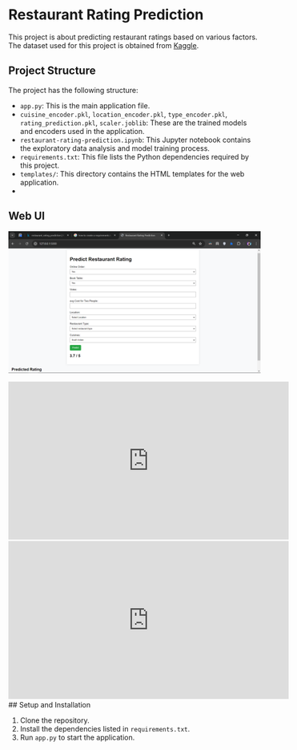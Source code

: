 # Restaurant Rating Prediction

This project is about predicting restaurant ratings based on various factors. The dataset used for this project is obtained from [Kaggle](https://www.kaggle.com/datasets/himanshupoddar/zomato-bangalore-restaurants?resource=download).

## Project Structure

The project has the following structure:

- `app.py`: This is the main application file.
- `cuisine_encoder.pkl`, `location_encoder.pkl`, `type_encoder.pkl`, `rating_prediction.pkl`, `scaler.joblib`: These are the trained models and encoders used in the application.
- `restaurant-rating-prediction.ipynb`: This Jupyter notebook contains the exploratory data analysis and model training process.
- `requirements.txt`: This file lists the Python dependencies required by this project.
- `templates/`: This directory contains the HTML templates for the web application.
-

## Web UI

![Web UI](./images/image.png) <!-- Replace '#' with the link to your image -->
<iframe width="560" height="315" src="https://www.youtube.com/embed/PtkyQ4Vm7FA?si=GvBmA8FGs5ho0c0Q" title="YouTube video player" frameborder="0" allow="accelerometer; autoplay; clipboard-write; encrypted-media; gyroscope; picture-in-picture; web-share" referrerpolicy="strict-origin-when-cross-origin" allowfullscreen></iframe>
<iframe width="560" height="315" src="https://www.youtube.com/embed/PtkyQ4Vm7FA?si=GvBmA8FGs5ho0c0Q" frameborder="0" allow="accelerometer; autoplay; clipboard-write; encrypted-media; gyroscope; picture-in-picture" allowfullscreen></iframe>
## Setup and Installation

1. Clone the repository.
2. Install the dependencies listed in `requirements.txt`.
3. Run `app.py` to start the application.
